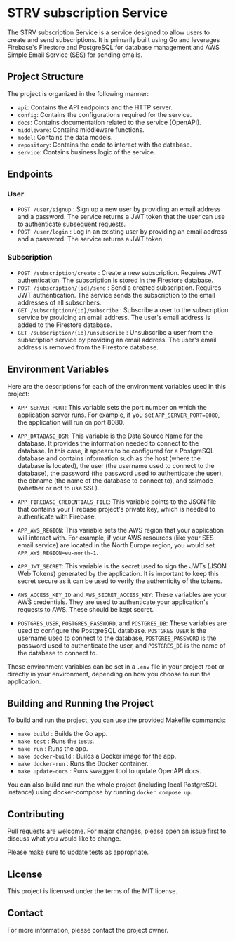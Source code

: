 # STRV subscription Service

The STRV subscription Service is a service designed to allow users to create and send subscriptions. It is primarily built using Go and leverages Firebase's Firestore and PostgreSQL for database management and AWS Simple Email Service (SES) for sending emails.

## Project Structure

The project is organized in the following manner:

- `api`: Contains the API endpoints and the HTTP server.
- `config`: Contains the configurations required for the service.
- `docs`: Contains documentation related to the service (OpenAPI).
- `middleware`: Contains middleware functions.
- `model`: Contains the data models.
- `repository`: Contains the code to interact with the database.
- `service`: Contains business logic of the service.

## Endpoints

### User

- `POST /user/signup` : Sign up a new user by providing an email address and a password. The service returns a JWT token that the user can use to authenticate subsequent requests.
- `POST /user/login` : Log in an existing user by providing an email address and a password. The service returns a JWT token.

### Subscription

- `POST /subscription/create` : Create a new subscription. Requires JWT authentication. The subscription is stored in the Firestore database.
- `POST /subscription/{id}/send` : Send a created subscription. Requires JWT authentication. The service sends the subscription to the email addresses of all subscribers.
- `GET /subscription/{id}/subscribe` : Subscribe a user to the subscription service by providing an email address. The user's email address is added to the Firestore database.
- `GET /subscription/{id}/unsubscribe` : Unsubscribe a user from the subscription service by providing an email address. The user's email address is removed from the Firestore database.

## Environment Variables

Here are the descriptions for each of the environment variables used in this project:

- `APP_SERVER_PORT`: This variable sets the port number on which the application server runs. For example, if you set `APP_SERVER_PORT=8080`, the application will run on port 8080.

- `APP_DATABASE_DSN`: This variable is the Data Source Name for the database. It provides the information needed to connect to the database. In this case, it appears to be configured for a PostgreSQL database and contains information such as the host (where the database is located), the user (the username used to connect to the database), the password (the password used to authenticate the user), the dbname (the name of the database to connect to), and sslmode (whether or not to use SSL).

- `APP_FIREBASE_CREDENTIALS_FILE`: This variable points to the JSON file that contains your Firebase project's private key, which is needed to authenticate with Firebase. 

- `APP_AWS_REGION`: This variable sets the AWS region that your application will interact with. For example, if your AWS resources (like your SES email service) are located in the North Europe region, you would set `APP_AWS_REGION=eu-north-1`.

- `APP_JWT_SECRET`: This variable is the secret used to sign the JWTs (JSON Web Tokens) generated by the application. It is important to keep this secret secure as it can be used to verify the authenticity of the tokens.

- `AWS_ACCESS_KEY_ID` and `AWS_SECRET_ACCESS_KEY`: These variables are your AWS credentials. They are used to authenticate your application's requests to AWS. These should be kept secret.

- `POSTGRES_USER`, `POSTGRES_PASSWORD`, and `POSTGRES_DB`: These variables are used to configure the PostgreSQL database. `POSTGRES_USER` is the username used to connect to the database, `POSTGRES_PASSWORD` is the password used to authenticate the user, and `POSTGRES_DB` is the name of the database to connect to.

These environment variables can be set in a `.env` file in your project root or directly in your environment, depending on how you choose to run the application.

## Building and Running the Project

To build and run the project, you can use the provided Makefile commands:

- `make build` : Builds the Go app.
- `make test` : Runs the tests.
- `make run` : Runs the app.
- `make docker-build` : Builds a Docker image for the app.
- `make docker-run` : Runs the Docker container.
- `make update-docs` : Runs swagger tool to update OpenAPI docs.

You can also build and run the whole project (including local PostgreSQL instance) using docker-compose by running `docker compose up`.

## Contributing

Pull requests are welcome. For major changes, please open an issue first to discuss what you would like to change.

Please make sure to update tests as appropriate.

## License

This project is licensed under the terms of the MIT license.

## Contact

For more information, please contact the project owner.
